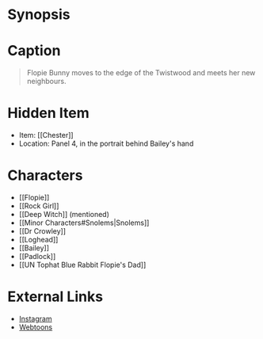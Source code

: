 # Synopsis

# Caption
> Flopie Bunny moves to the edge of the Twistwood and meets her new neighbours.

# Hidden Item
* Item: [[Chester]]
* Location: <spoiler>Panel 4, in the portrait behind Bailey's hand</spoiler>

# Characters
* [[Flopie]]
* [[Rock Girl]]
* [[Deep Witch]] (mentioned)
* [[Minor Characters#Snolems|Snolems]]
* [[Dr Crowley]]
* [[Loghead]]
* [[Bailey]]
* [[Padlock]]
* [[UN Tophat Blue Rabbit Flopie's Dad]]

# External Links
* [Instagram](https://www.instagram.com/p/B8ZvC4sg8YA/)
* [Webtoons](https://www.webtoons.com/en/challenge/twistwood-tales/29-welcome-to-twistwood-flopie/viewer?title_no=344740&episode_no=32)